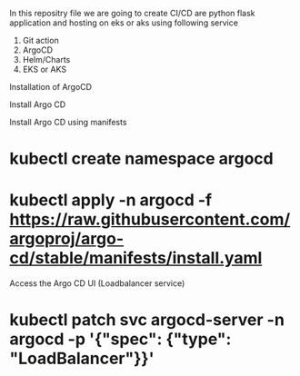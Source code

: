 In this repositry file we are going to create CI/CD are python flask application and hosting on eks or aks using following service 

1. Git action
2. ArgoCD
3. Helm/Charts
4. EKS or AKS

Installation of ArgoCD

Install Argo CD

Install Argo CD using manifests
# kubectl create namespace argocd
# kubectl apply -n argocd -f https://raw.githubusercontent.com/argoproj/argo-cd/stable/manifests/install.yaml

Access the Argo CD UI (Loadbalancer service)
# kubectl patch svc argocd-server -n argocd -p '{"spec": {"type": "LoadBalancer"}}'
